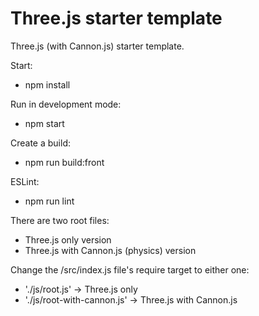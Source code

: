 # Three.js starter template
Three.js (with Cannon.js) starter template.

Start:
- npm install

Run in development mode:
- npm start

Create a build:
- npm run build:front

ESLint:
- npm run lint

There are two root files:
- Three.js only version
- Three.js with Cannon.js (physics) version

Change the /src/index.js file's require target to either one:
- './js/root.js' -> Three.js only
- './js/root-with-cannon.js' -> Three.js with Cannon.js
